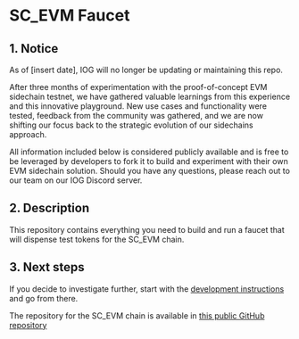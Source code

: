 # SC_EVM Faucet


## 1. Notice

As of [insert date], IOG will no longer be updating or maintaining this repo.  

After three months of experimentation with the proof-of-concept EVM sidechain testnet, we have gathered valuable learnings from this experience and this innovative playground. New use cases and functionality were tested, feedback from the community was gathered, and we are now shifting our focus back to the strategic evolution of our sidechains approach.  
  
All information included below is considered publicly available and is free to be leveraged by developers to fork it to build and experiment with their own EVM sidechain solution. Should you have any questions, please reach out to our team on our IOG Discord server.  
## 2. Description
This repository contains everything you need to build and run a faucet that will dispense test tokens for the SC_EVM chain.  

## 3. Next steps

If you decide to investigate further, start with the [development instructions](DEVELOPMENT.md) and go from there.  

The repository for the SC_EVM chain is available in [this public GitHub repository](https://github.com/input-output-hk/sc-evm)  
